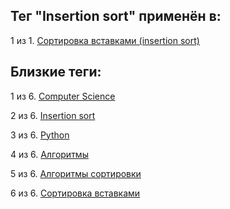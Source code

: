 ## Тег "Insertion sort" применён в:

1 из 1. [Сортировка вставками (insertion sort)](../Computer%20science/Сортировки/Сортировка%20вставками.md)

## Близкие теги:

1 из 6. [Computer Science](./Computer%20Science.md)

2 из 6. [Insertion sort](./Insertion%20sort.md)

3 из 6. [Python](./Python.md)

4 из 6. [Алгоритмы](./Алгоритмы.md)

5 из 6. [Алгоритмы сортировки](./Алгоритмы%20сортировки.md)

6 из 6. [Сортировка вставками](./Сортировка%20вставками.md)

